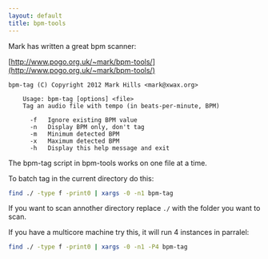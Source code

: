 ```yaml
---
layout: default
title: bpm-tools
---
```


Mark has written a great bpm scanner:

[http://www.pogo.org.uk/~mark/bpm-tools/](http://www.pogo.org.uk/~mark/bpm-tools/)

```
bpm-tag (C) Copyright 2012 Mark Hills <mark@xwax.org>

    Usage: bpm-tag [options] <file>
    Tag an audio file with tempo (in beats-per-minute, BPM)

      -f   Ignore existing BPM value
      -n   Display BPM only, don't tag
      -m   Minimum detected BPM
      -x   Maximum detected BPM
      -h   Display this help message and exit
```

The bpm-tag script in bpm-tools works on one file at a time.

To batch tag in the current directory do this:

```sh
find ./ -type f -print0 | xargs -0 -n1 bpm-tag
```

If you want to scan annother directory replace `./` with the folder you want to scan.

If you have a multicore machine try this, it will run 4 instances in parralel:

```sh
find ./ -type f -print0 | xargs -0 -n1 -P4 bpm-tag
```
